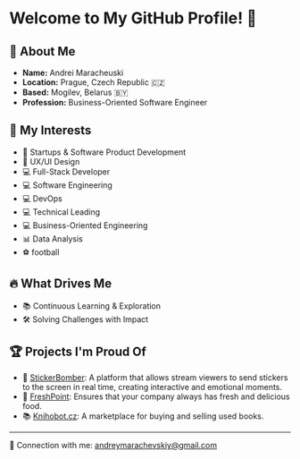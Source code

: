 #  Welcome to My GitHub Profile! 👋

## 👀 About Me
- **Name:** Andrei Maracheuski
- **Location:** Prague, Czech Republic 🇨🇿
- **Based:** Mogilev, Belarus 🇧🇾
- **Profession:** Business-Oriented Software Engineer

## 🎯 My Interests
- 🚀 Startups & Software Product Development
- 🎨 UX/UI Design
- 💻 Full-Stack Developer
- 💻 Software Engineering
- 💻 DevOps
- 💻 Technical Leading
- 💻 Business-Oriented Engineering
- 📊 Data Analysis
- ⚽️ football

## 🔥 What Drives Me
- 📚 Continuous Learning & Exploration
- 🛠️ Solving Challenges with Impact

## 🏆 Projects I'm Proud Of
- 👻 [StickerBomber](https://sticker-bomber.ru): A platform that allows stream viewers to send stickers to the screen in real time, creating interactive and emotional moments.
- 🥙 [FreshPoint](https://freshpoint.cz): Ensures that your company always has fresh and delicious food.
- 📚 [Knihobot.cz](https://knihobot.cz): A marketplace for buying and selling used books.

---

📧 Connection with me: andreymarachevskiy@gmail.com
